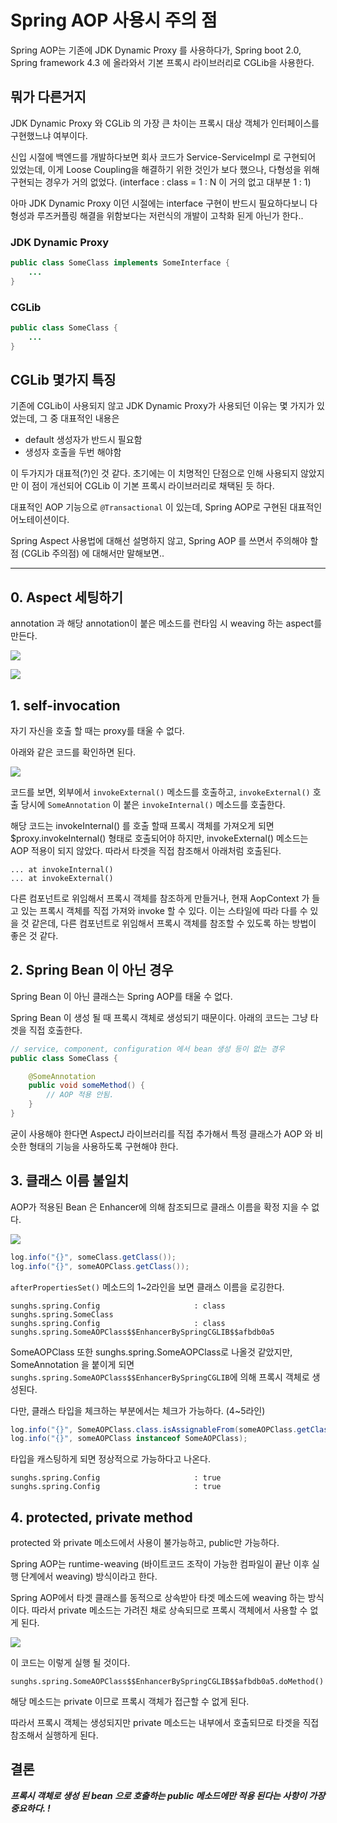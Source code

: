 # Spring AOP 사용시 주의 점

Spring AOP는 기존에 JDK Dynamic Proxy 를 사용하다가, 
Spring boot 2.0, Spring framework 4.3 에 올라와서 기본 프록시 라이브러리로 CGLib을 사용한다.

## 뭐가 다른거지
JDK Dynamic Proxy 와 CGLib 의 가장 큰 차이는 프록시 대상 객체가 인터페이스를 구현했느냐 여부이다.

신입 시절에 백엔드를 개발하다보면 회사 코드가 Service-ServiceImpl 로 구현되어 있었는데, 
이게 Loose Coupling을 해결하기 위한 것인가 보다 했으나, 다형성을 위해 구현되는 경우가 거의 없었다.
(interface : class = 1 : N 이 거의 없고 대부분 1 : 1)

아마 JDK Dynamic Proxy 이던 시절에는 interface 구현이 반드시 필요하다보니 다형성과 루즈커플링 해결을 위함보다는 저런식의 개발이 고착화 된게 아닌가 한다..



### JDK Dynamic Proxy
```java
public class SomeClass implements SomeInterface {
    ...
}
```

### CGLib
```java
public class SomeClass {
    ...
}
```

## CGLib 몇가지 특징
기존에 CGLib이 사용되지 않고 JDK Dynamic Proxy가 사용되던 이유는 몇 가지가 있었는데, 그 중 대표적인 내용은
- default 생성자가 반드시 필요함
- 생성자 호출을 두번 해야함

이 두가지가 대표적(?)인 것 같다. 초기에는 이 치명적인 단점으로 인해 사용되지 않았지만 이 점이 개선되어 CGLib 이 기본 프록시 라이브러리로 채택된 듯 하다.

대표적인 AOP 기능으로 `@Transactional` 이 있는데, Spring AOP로 구현된 대표적인 어노테이션이다.

Spring Aspect 사용법에 대해선 설명하지 않고, Spring AOP 를 쓰면서 주의해야 할 점 (CGLib 주의점) 에 대해서만 말해보면..

---

## 0. Aspect 세팅하기
annotation 과 해당 annotation이 붙은 메소드를 런타임 시 weaving 하는 aspect를 만든다.

![](./../../static/Framework/spring-aop-using-caution/someAnnotation.png)

![](./../../static/Framework/spring-aop-using-caution/someAnnotationAspect.png)


## 1. self-invocation
자기 자신을 호출 할 때는 proxy를 태울 수 없다. 

아래와 같은 코드를 확인하면 된다.

![](./../../static/Framework/spring-aop-using-caution/someClass.png)

코드를 보면, 외부에서 `invokeExternal()` 메소드를 호출하고, `invokeExternal()` 호출 당시에 `SomeAnnotation` 이 붙은 `invokeInternal()` 메소드를 호출한다.

해당 코드는 invokeInternal() 를 호출 할때 프록시 객체를 가져오게 되면 $proxy.invokeInternal() 형태로 호출되어야 하지만, invokeExternal() 메소드는 AOP 적용이 되지 않았다. 따라서 타겟을 직접 참조해서 아래처럼 호출된다.

```
... at invokeInternal()
... at invokeExternal()
```

다른 컴포넌트로 위임해서 프록시 객체를 참조하게 만들거나, 현재 AopContext 가 들고 있는 프록시 객체를 직접 가져와 invoke 할 수 있다. 이는 스타일에 따라 다를 수 있을 것 같은데, 다른 컴포넌트로 위임해서 프록시 객체를 참조할 수 있도록 하는 방법이 좋은 것 같다.

## 2. Spring Bean 이 아닌 경우
Spring Bean 이 아닌 클래스는 Spring AOP를 태울 수 없다.

Spring Bean 이 생성 될 때 프록시 객체로 생성되기 때문이다. 아래의 코드는 그냥 타겟을 직접 호출한다.

```java
// service, component, configuration 에서 bean 생성 등이 없는 경우
public class SomeClass {

    @SomeAnnotation
    public void someMethod() {
        // AOP 적용 안됨.
    }
}
```

굳이 사용해야 한다면 AspectJ 라이브러리를 직접 추가해서 특정 클래스가 AOP 와 비슷한 형태의 기능을 사용하도록 구현해야 한다.


## 3. 클래스 이름 불일치
AOP가 적용된 Bean 은 Enhancer에 의해 참조되므로 클래스 이름을 확정 지을 수 없다.

![](./../../static/Framework/spring-aop-using-caution/classConfig.png)



```java
log.info("{}", someClass.getClass());
log.info("{}", someAOPClass.getClass());
```

`afterPropertiesSet()` 메소드의 1~2라인을 보면 클래스 이름을 로깅한다.

```
sunghs.spring.Config                     : class sunghs.spring.SomeClass
sunghs.spring.Config                     : class sunghs.spring.SomeAOPClass$$EnhancerBySpringCGLIB$$afbdb0a5
```

SomeAOPClass 또한 sunghs.spring.SomeAOPClass로 나올것 같았지만, SomeAnnotation 을 붙이게 되면 `sunghs.spring.SomeAOPClass$$EnhancerBySpringCGLIB`에 의해 프록시 객체로 생성된다.

다만, 클래스 타입을 체크하는 부분에서는 체크가 가능하다. (4~5라인)

```java
log.info("{}", SomeAOPClass.class.isAssignableFrom(someAOPClass.getClass()));
log.info("{}", someAOPClass instanceof SomeAOPClass);
```

타입을 캐스팅하게 되면 정상적으로 가능하다고 나온다.

```
sunghs.spring.Config                     : true
sunghs.spring.Config                     : true
```

## 4. protected, private method
protected 와 private 메소드에서 사용이 불가능하고, public만 가능하다.

Spring AOP는 runtime-weaving (바이트코드 조작이 가능한 컴파일이 끝난 이후 실행 단계에서 weaving) 방식이라고 한다. 

Spring AOP에서 타겟 클래스를 동적으로 상속받아 타겟 메소드에 weaving 하는 방식이다. 따라서 private 메소드는 가려진 채로 상속되므로 프록시 객체에서 사용할 수 없게 된다.

![](./../../static/Framework/spring-aop-using-caution/someAopClass.png)

이 코드는 이렇게 실행 될 것이다.

```
sunghs.spring.SomeAOPClass$$EnhancerBySpringCGLIB$$afbdb0a5.doMethod()
```

해당 메소드는 private 이므로 프록시 객체가 접근할 수 없게 된다. 

따라서 프록시 객체는 생성되지만 private 메소드는 내부에서 호출되므로 타겟을 직접 참조해서 실행하게 된다.

## 결론

***프록시 객체로 생성 된 bean 으로 호출하는 public 메소드에만 적용 된다는 사항이 가장 중요하다. !***